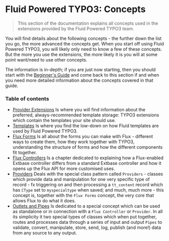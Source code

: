 Fluid Powered TYPO3: Concepts
=============================

> This section of the documentation explains all concepts used in the extensions provided by the Fluid Powered TYPO3 team.

You will find details about the following concepts - the further down the list you go, the more advanced the concepts get. When
you start off using Fluid Powered TYPO3, you will likely only need to know a few of these concepts. But the more you use the
extensions, the more likely it is you will at some point want/need to use other concepts.

The information is in-depth; if you are just now starting, then you should start with the [Beginner's Guide](../BeginnersGuide.md)
and come back to this section if and when you need more detailed information about the concepts covered in that guide.

### Table of contents

* [Provider Extensions](ProviderExtensions.md)
  Is where you will find information about the preferred, always-recommended template storage: TYPO3 extensions which contain the
  templates your site should use.
* [Templates](Templates.md)
  Is where you find the low-down on how Fluid templates are used by Fluid Powered TYPO3.
* [Flux Forms](FluxForms.md)
  Is all about the forms you can make with Flux - different ways to create them, how they work together with TYPO3, understanding
  the structure of forms and how the different components fit together.
* [Flux Controllers](FluxControllers.md)
  Is a chapter dedicated to explaining how a Flux-enabled Extbase controller differs from a standard Extbase controller and how it
  opens up the Flux API for more customised uses.
* [Providers](Providers.md)
  Deals with the special class pattern called `Providers` - classes which provide data and manipulation for one very specific type
  of record - fx triggering on and then processing a `tt_content` record which has `CType` set to `myspecialtype` when saved; and
  much, much more - this concept is, together with the `Flux Forms` concept, the very core that allows Flux to do what it does.
* [Outlets and Pipes](OutletsAndPipes.md)
  Is dedicated to a special concept which can be used as standalone or in connection with a `Flux Controller` or `Provider`. In
  all its simplicity it two special types of classes which when put together, routes and processes data through a series of input
  and output `Pipes` to validate, convert, manipulate, store, send, log, publish (and more!) data from any source to any output.
